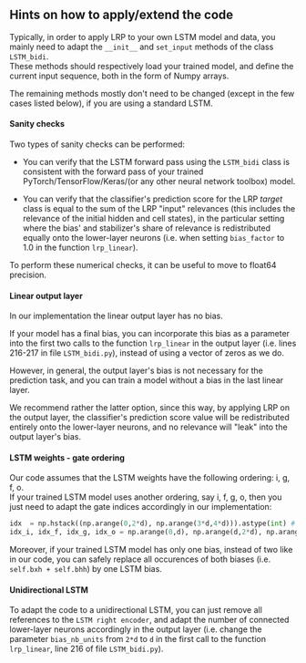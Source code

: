 
## Hints on how to apply/extend the code

Typically, in order to apply LRP to your own LSTM model and data, you mainly need to adapt the `__init__` and `set_input` methods of the class `LSTM_bidi`.<br/>
These methods should respectively load your trained model, and define the current input sequence, both in the form of Numpy arrays.

The remaining methods mostly don't need to be changed (except in the few cases listed below), if you are using a standard LSTM.

#### Sanity checks

Two types of sanity checks can be performed:

- You can verify that the LSTM forward pass using the `LSTM_bidi` class is consistent with the forward pass of your trained PyTorch/TensorFlow/Keras/(or any other neural network toolbox) model.

- You can verify that the classifier's prediction score for the LRP *target* class is equal to the sum of the LRP "input" relevances (this includes the relevance of the initial hidden and cell states), in the particular setting where the bias' and stabilizer's share of relevance is redistributed equally onto the lower-layer neurons (i.e. when setting `bias_factor` to 1.0 in the function `lrp_linear`).

To perform these numerical checks, it can be useful to move to float64 precision.

#### Linear output layer

In our implementation the linear output layer has no bias. 

If your model has a final bias, you can incorporate this bias as a parameter into the first two calls to the function `lrp_linear` in the output layer (i.e. lines 216-217 in file `LSTM_bidi.py`), instead of using a vector of zeros as we do.

However, in general, the output layer's bias is not necessary for the prediction task, and you can train a model without a bias in the last linear layer. 

We recommend rather the latter option, since this way, by applying LRP on the output layer, the classifier's prediction score value will be redistributed entirely onto the lower-layer neurons, and no relevance will "leak" into the output layer's bias.

#### LSTM weights - gate ordering

Our code assumes that the LSTM weights have the following ordering: i, g, f, o.<br/>
If your trained LSTM model uses another ordering, say i, f, g, o, then you just need to adapt the gate indices accordingly in our implementation:
```python
idx  = np.hstack((np.arange(0,2*d), np.arange(3*d,4*d))).astype(int) # indices of gates i,f,o together
idx_i, idx_f, idx_g, idx_o = np.arange(0,d), np.arange(d,2*d), np.arange(2*d,3*d), np.arange(3*d,4*d) # indices of gates i,f,g,o separately
```

Moreover, if your trained LSTM model has only one bias, instead of two like in our code, you can safely replace all occurences of both biases (i.e. `self.bxh + self.bhh`) by one LSTM bias.

#### Unidirectional LSTM

To adapt the code to a unidirectional LSTM, you can just remove all references to the `LSTM right encoder`, and adapt the number of connected lower-layer neurons accordingly in the output layer (i.e. change the parameter `bias_nb_units` from `2*d` to `d` in the first call to the function `lrp_linear`, line 216 of file `LSTM_bidi.py`).

